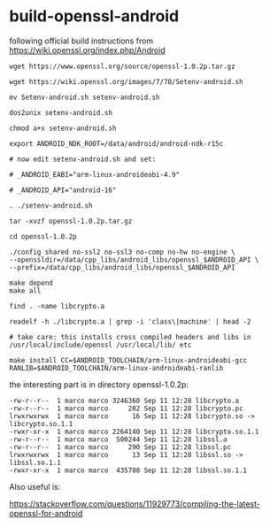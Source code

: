 # build-openssl-android
following official build instructions from https://wiki.openssl.org/index.php/Android 


```
wget https://www.openssl.org/source/openssl-1.0.2p.tar.gz

wget https://wiki.openssl.org/images/7/70/Setenv-android.sh

mv Setenv-android.sh setenv-android.sh

dos2unix setenv-android.sh

chmod a+x setenv-android.sh

export ANDROID_NDK_ROOT=/data/android/android-ndk-r15c

# now edit setenv-android.sh and set:

# _ANDROID_EABI="arm-linux-androideabi-4.9"

# _ANDROID_API="android-16"

. ./setenv-android.sh

tar -xvzf openssl-1.0.2p.tar.gz 

cd openssl-1.0.2p

./config shared no-ssl2 no-ssl3 no-comp no-hw no-engine \
--openssldir=/data/cpp_libs/android_libs/openssl_$ANDROID_API \
--prefix=/data/cpp_libs/android_libs/openssl_$ANDROID_API

make depend
make all

find . -name libcrypto.a

readelf -h ./libcrypto.a | grep -i 'class\|machine' | head -2

# take care: this installs cross compiled headers and libs in /usr/local/include/openssl /usr/local/lib/ etc

make install CC=$ANDROID_TOOLCHAIN/arm-linux-androideabi-gcc RANLIB=$ANDROID_TOOLCHAIN/arm-linux-androideabi-ranlib
```

the interesting part is in directory openssl-1.0.2p:

```
-rw-r--r--  1 marco marco 3246360 Sep 11 12:28 libcrypto.a
-rw-r--r--  1 marco marco     282 Sep 11 12:28 libcrypto.pc
lrwxrwxrwx  1 marco marco      16 Sep 11 12:28 libcrypto.so -> libcrypto.so.1.1
-rwxr-xr-x  1 marco marco 2264140 Sep 11 12:28 libcrypto.so.1.1
-rw-r--r--  1 marco marco  500244 Sep 11 12:28 libssl.a
-rw-r--r--  1 marco marco     290 Sep 11 12:28 libssl.pc
lrwxrwxrwx  1 marco marco      13 Sep 11 12:28 libssl.so -> libssl.so.1.1
-rwxr-xr-x  1 marco marco  435788 Sep 11 12:28 libssl.so.1.1
```


Also useful is:

https://stackoverflow.com/questions/11929773/compiling-the-latest-openssl-for-android


